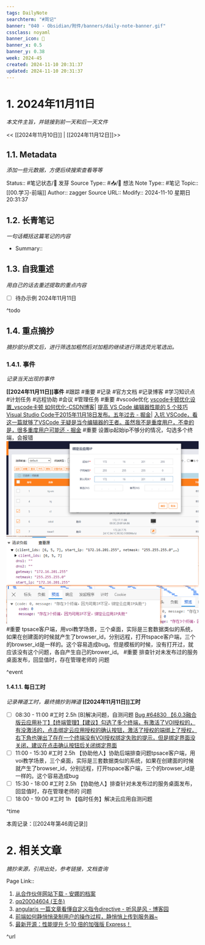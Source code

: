 ```yaml
---
tags: DailyNote
searchterm: "#周记"
banner: "040 - Obsidian/附件/banners/daily-note-banner.gif"
cssclass: noyaml
banner_icon: 💌
banner_x: 0.5
banner_y: 0.38
week: 2024-45
created: 2024-11-10 20:31:37
updated: 2024-11-10 20:31:37
---
```


# 1. 2024年11月11日

_本文件主旨，并链接到前一天和后一天文件_

<< [[2024年11月10日]] | [[2024年11月12日]]>>

## 1.1. Metadata

_添加一些元数据，方便后续搜索查看等等_

Status:: #笔记状态/🌱 发芽
Source Type:: #📥/💭 想法 
Note Type:: #笔记
Topic:: [[00.学习-前端]]
Author:: zagger
Source URL::
Modify:: 2024-11-10 星期日 20:31:37

## 1.2. 长青笔记

_一句话概括这篇笔记的内容_

- Summary::

## 1.3. 自我重述

_用自己的话去重述提取的重点内容_

- [ ] 待办示例 2024年11月11日

^todo

## 1.4. 重点摘抄

_摘抄部分原文后，进行筛选加粗然后对加粗的继续进行筛选荧光笔选出。_

### 1.4.1. 事件

_记录当天出现的事件_

**[[2024年11月11日]]事件** 
#跟踪 #重要 #记录 #官方文档 #记录博客 #学习知识点 #计划任务 #远程协助 #会议 #管理任务
#重要 #vscode优化 [vscode卡顿优化设置_vscode卡顿 如何优化-CSDN博客](https://blog.csdn.net/weixin_40968646/article/details/129144667)| [提高 VS Code 编辑器性能的 5 个技巧Visual Studio Code于2015年11月18日发布。五年过去 - 掘金](https://juejin.cn/post/6973881612794593317)| [入坑 VSCode，看这一篇就够了VSCode 无疑是当今编辑器的王者。虽然我不是重度用户，不幸的是，很多重度用户可能还 - 掘金](https://juejin.cn/post/7273435446587211812?searchId=20241111113933CA808756640E2EA4C4A0)
#重要 设置ip起始ip不够分的情况，勾选多个终端，会报错 ![image.png](https://raw.githubusercontent.com/zaggerj/obsidian_picgo/main/obsidian/20241111141407.png)
![image.png](https://raw.githubusercontent.com/zaggerj/obsidian_picgo/main/obsidian/20241111142018.png)
#重要 tpsace客户端，用voi教学场景，三个桌面，实际是三套数据类似的系统，如果在创建面的时候就产生了browser_id，分别远程，打开tspace客户端，三个的browser_id是一样的。这个容易造成bug。但是模板的时候，没有打开过，就应该没有这个问题，各自产生自己的brower_id。
#重要 排查针对未发布过的服务桌面发布，回显值时，存在管理老师的 问题

^event

#### 1.4.1.1. 每日工时

_记录禅道工时，最终摘抄到禅道_
**[[2024年11月11日]]工时**
- [ ] 08:30 - 11:00 #工时 2.5h	[B]解决问题，自测问题	 [Bug #64830 【6.0.3融合版云应用补丁】【终端管理】【建议】勾选了多个终端，有激活了VOI授权的，有没激活的，点击绑定云应用授权的确认按钮，激活了授权的端绑上了授权，右下角也弹出了存在一个终端没有VOI授权绑定失败的提示，但是绑定界面没关闭，建议在点击确认按钮后关闭绑定界面](http://172.16.203.14:2980/bug-view-64830.html?onlybody=yes&tid=i2sh4q46)	
- [ ] 11:00 - 15:30 #工时 2.5h	【协助他人】协助后端排查问题tpsace客户端，用voi教学场景，三个桌面，实际是三套数据类似的系统，如果在创建面的时候就产生了browser_id，分别远程，打开tspace客户端，三个的browser_id是一样的。这个容易造成bug	 
- [ ] 15:30 - 18:00 #工时 2.5h	【协助他人】排查针对未发布过的服务桌面发布，回显值时，存在管理老师的 问题	 
- [ ] 18:00 - 19:00 #工时 1h	【临时任务】解决云应用自测问题	 

^time

本周记录：[[2024年第46周记录]]

# 2. 相关文章

_摘抄来源，引用出处，参考链接，文档查询_

Page Link::
1. [从合作伙伴网站下载 - 安娜的档案](https://zh.annas-archive.org/slow_download/6daea5b2c0b21ab23d7417cbeffb9776/0/0)
2. [qq20004604 (王冬)](https://github.com/qq20004604)
3. [angularjs 一篇文章看懂自定义指令directive - 听风是风 - 博客园](https://www.cnblogs.com/echolun/p/11564103.html)
4. [前端如何静悄悄录制用户的操作过程，静悄悄上传到服务器~](https://mp.weixin.qq.com/s/TjXvOfbs6bWTdtIeDBFlAQ)
5. [最新开源：性能提升 5-10 倍的加强版 Express！](https://mp.weixin.qq.com/s/gTQjspw92EqXBiQWU2v-Eg)

^url
